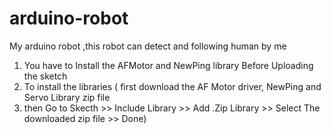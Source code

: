 # arduino-robot
My arduino robot ,this robot can detect and following human 
by me

1. You have to Install the AFMotor and NewPing library Before Uploading the sketch
2. To install the libraries ( first download the AF Motor driver, NewPing and Servo Library zip file 
3. then Go to Skecth >> Include Library >> Add .Zip Library >> Select The downloaded zip file >> Done)
